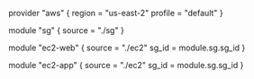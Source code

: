 provider "aws" {
    region = "us-east-2"
    profile = "default"
}

module "sg" {
   source = "./sg"
}

module "ec2-web" {
   source = "./ec2"
   sg_id = module.sg.sg_id
}

module "ec2-app" {
   source = "./ec2"
   sg_id = module.sg.sg_id
}







